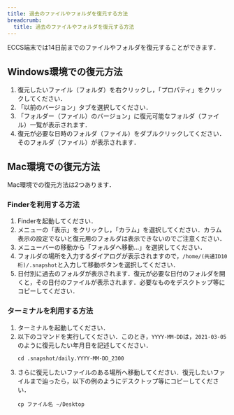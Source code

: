 ```yaml
---
title: 過去のファイルやフォルダを復元する方法
breadcrumb:
  title: 過去のファイルやフォルダを復元する方法
---
```


ECCS端末では14日前までのファイルやフォルダを復元することができます．

## Windows環境での復元方法

1. 復元したいファイル（フォルダ）を右クリックし，「プロパティ」をクリックしてください．
2. 「以前のバージョン」タブを選択してください．
3. 「フォルダー（ファイル）のバージョン」に復元可能なフォルダ（ファイル）一覧が表示されます．
4. 復元が必要な日時のフォルダ（ファイル）をダブルクリックしてください．そのフォルダ（ファイル）が表示されます．

## Mac環境での復元方法

Mac環境での復元方法は2つあります．

### Finderを利用する方法

1. Finderを起動してください．
2. メニューの「表示」をクリックし，「カラム」を選択してください．カラム表示の設定でないと復元用のフォルダは表示できないのでご注意ください．
3. メニューバーの移動から「フォルダへ移動...」を選択してください．
4. フォルダの場所を入力するダイアログが表示されますので，`/home/(共通ID10桁)/.snapshot`と入力して移動ボタンを選択してください．
5. 日付別に過去のフォルダが表示されます．復元が必要な日付のフォルダを開くと，その日付のファイルが表示されます．必要なものをデスクトップ等にコピーしてください．

### ターミナルを利用する方法

1. ターミナルを起動してください．
2. 以下のコマンドを実行してください．このとき，`YYYY-MM-DD`は，`2021-03-05`のように復元したい年月日を記述してください．
   ```
   cd .snapshot/daily.YYYY-MM-DD_2300
   ```
3. さらに復元したいファイルのある場所へ移動してください．復元したいファイルまで辿ったら，以下の例のようにデスクトップ等にコピーしてください．
   ```
   cp ファイル名 ~/Desktop
   ```
